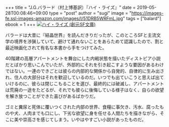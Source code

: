+++
title = "J.G.バラード（村上博基訳）『ハイ・ライズ』"
date = 2019-05-28T00:08:46+09:00
type = "post"
author = "sugi"
image = "https://images-fe.ssl-images-amazon.com/images/I/51DRB5WRFmL.jpg"
tags = ["balard"]
ebook = 1
+++
<a href="http://www.amazon.co.jp/exec/obidos/ASIN/4488629156/chezsugi-22/ref=nosim/" name="amazletlink" target="_blank"><img src="https://images-fe.ssl-images-amazon.com/images/I/51DRB5WRFmL.jpg" alt="ハイ・ライズ (創元SF文庫)" class="alignleft" /></a>

バラードは大昔に『結晶世界』を読んだきりだったが、このところSFと主流文学の境界を渉猟していて、避けて通れないことをあらためて認識したので、割と最近映画化されて有名な本書から手をつけてみた。

40階建の高層アパートメントを舞台にした内戦状態を描いたディストピア小説だとばかり思いこんでいたが、外部的にそれを引き起こすような要因があるわけではない。一連のできごとは彼らの内部的な関係から自発的、自律的に生み出され、住人の大部分はそれを歓迎しているのだ。いつでも出ていこうと思えば出ていけるのに、彼らは閉じこもることを選び、最終的には破滅し、アパートメントは荒廃の一途をたどるが、それでも彼らに後悔している様子はなく、自らの欲望を解き放つことができた喜びがあるばかりだ。

ゴミと糞尿と死体に覆いつくされた内部の世界、食糧に事欠き、汚水、腐ったものや犬、人肉までも口にし、下劣な欲望に身を任せる人間たちを描きながら、そこに美や崇高さを感じてしまう。いやはやすごい小説があったものだ。